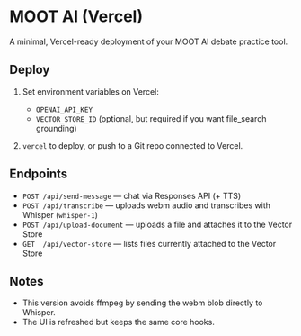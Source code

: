 # MOOT AI (Vercel)

A minimal, Vercel-ready deployment of your MOOT AI debate practice tool.

## Deploy

1. Set environment variables on Vercel:
   - `OPENAI_API_KEY`
   - `VECTOR_STORE_ID` (optional, but required if you want file_search grounding)

2. `vercel` to deploy, or push to a Git repo connected to Vercel.

## Endpoints
- `POST /api/send-message` — chat via Responses API (+ TTS)
- `POST /api/transcribe` — uploads webm audio and transcribes with Whisper (`whisper-1`)
- `POST /api/upload-document` — uploads a file and attaches it to the Vector Store
- `GET  /api/vector-store` — lists files currently attached to the Vector Store

## Notes
- This version avoids ffmpeg by sending the webm blob directly to Whisper.
- The UI is refreshed but keeps the same core hooks.
